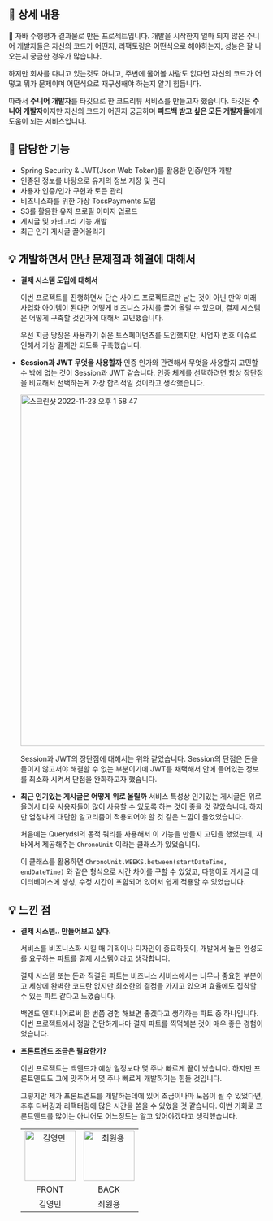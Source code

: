 ## 📖 상세 내용

<aside>
🐷 자바 수행평가 결과물로 만든 프로젝트입니다. 개발을 시작한지 얼마 되지 않은 주니어 개발자들은 자신의 코드가 어떤지, 리팩토링은 어떤식으로 해야하는지, 성능은 잘 나오는지 궁금한 경우가 많습니다.

하지만 회사를 다니고 있는것도 아니고, 주변에 물어볼 사람도 없다면 자신의 코드가 어떻고 뭐가 문제이며 어떤식으로 재구성해야 하는지 알기 힘듭니다.

따라서 **주니어 개발자**를 타깃으로 한 코드리뷰 서비스를 만들고자 했습니다. 타깃은 **주니어 개발자**이지만 자신의 코드가 어떤지 궁금하며 **피드백 받고 싶은 모든 개발자들**에게 도움이 되는 서비스입니다.

</aside>

## 💫 담당한 기능

- Spring Security & JWT(Json Web Token)를 활용한 인증/인가 개발
- 인증된 정보를 바탕으로 유저의 정보 저장 및 관리
- 사용자 인증/인가 구현과 토큰 관리
- 비즈니스화를 위한 가상 TossPayments 도입
- S3를 활용한 유저 프로필 이미지 업로드
- 게시글 및 카테고리 기능 개발
- 최근 인기 게시글 끌어올리기

## 💡 개발하면서 만난 문제점과 해결에 대해서

- **결제 시스템 도입에 대해서**
    
    이번 프로젝트를 진행하면서 단순 사이드 프로젝트로만 남는 것이 아닌 만약 미래 사업화 아이템이 된다면 어떻게 비즈니스 가치를 끌어 올릴 수 있으며, 결제 시스템은 어떻게 구축할 것인가에 대해서 고민했습니다. 
    
    우선 지금 당장은 사용하기 쉬운 토스페이먼츠를 도입했지만, 사업자 번호 이슈로 인해서 가상 결제만 되도록 구축했습니다.
    
- **Session과 JWT 무엇을 사용할까**
인증 인가와 관련해서 무엇을 사용할지 고민할 수 밖에 없는 것이 Session과 JWT 같습니다. 인증 체계를 선택하려면 항상 장단점을 비교해서 선택하는게 가장 합리적일 것이라고 생각했습니다.

    <img width="692" alt="스크린샷 2022-11-23 오후 1 58 47" src="https://user-images.githubusercontent.com/94087228/207780716-79bdcd02-02e2-4566-97c0-f1ffc850bd8a.png">
    
    
    Session과 JWT의 장단점에 대해서는 위와 같았습니다. Session의 단점은 돈을 들이지 않고서야 해결할 수 없는 부분이기에 JWT를 채택해서 안에 들어있는 정보를 최소화 시켜서 단점을 완화하고자 했습니다.
    
- **최근 인기있는 게시글은 어떻게 위로 올릴까**
서비스 특성상 인기있는 게시글은 위로 올려서 더욱 사용자들이 많이 사용할 수 있도록 하는 것이 좋을 것 같았습니다. 하지만 엄청나게 대단한 알고리즘이 적용되어야 할 것 같은 느낌이 들었었습니다.
    
    처음에는 Querydsl의 동적 쿼리를 사용해서 이 기능을 만들지 고민을 했었는데, 자바에서 제공해주는 `ChronoUnit` 이라는 클래스가 있었습니다. 
    
    이 클래스를 활용하면 `ChronoUnit.WEEKS.between(startDateTime, endDateTime)` 와 같은 형식으로 시간 차이를 구할 수 있었고, 다행이도 게시글 데이터베이스에 생성, 수정 시간이 포함되어 있어서 쉽게 적용할 수 있었습니다. 
    

## 💡 느낀 점

- **결제 시스템.. 만들어보고 싶다.**
    
    서비스를 비즈니스화 시킬 때 기획이나 디자인이 중요하듯이, 개발에서 높은 완성도를 요구하는 파트를 결제 시스템이라고 생각합니다. 
    
    결제 시스템 또는 돈과 직결된 파트는 비즈니스 서비스에서는 너무나 중요한 부분이고 세상에 완벽한 코드란 없지만 최소한의 결점을 가지고 있으며 효율에도 집착할 수 있는 파트 같다고 느꼈습니다. 
    
    백엔드 엔지니어로써 한 번쯤 경험 해보면 좋겠다고 생각하는 파트 중 하나입니다. 이번 프로젝트에서 정말 간단하게나마 결제 파트를 찍먹해본 것이 매우 좋은 경험이었습니다.
    
- **프론트엔드 조금은 필요한가?**
    
    이번 프로젝트는 백엔드가 예상 일정보다 몇 주나 빠르게 끝이 났습니다. 하지만 프론트엔드도 그에 맞추어서 몇 주나 빠르게 개발하기는 힘들 것입니다. 
    
    그렇지만 제가 프론트엔드를 개발하는데에 있어 조금이나마 도움이 될 수 있었다면, 추후 디버깅과 리팩터링에 많은 시간을 쏟을 수 있었을 것 같습니다. 이번 기회로 프론트엔드를 많이는 아니어도 어느정도는 알고 있어야겠다고 생각했습니다.
    
    <table>
    <tr>
        <td align="center">
            <a href="https://github.com/gimhanul">
                <img alt="김영민" src="https://avatars.githubusercontent.com/min050410" width="100" />
            </a>
        </td>
        <td align="center">
            <a href="https://github.com/dlatldhs">
                <img alt="최원용" src="https://avatars.githubusercontent.com/wonyongChoi05?" width="100" />
            </a>
        </td>
    </tr>
    <tr>
        <td align="center">FRONT</td>
        <td align="center">BACK</td>
    </tr>
    <tr>
        <td align="center">김영민</td>
        <td align="center">최원용</td>
    </tr>
</table>
